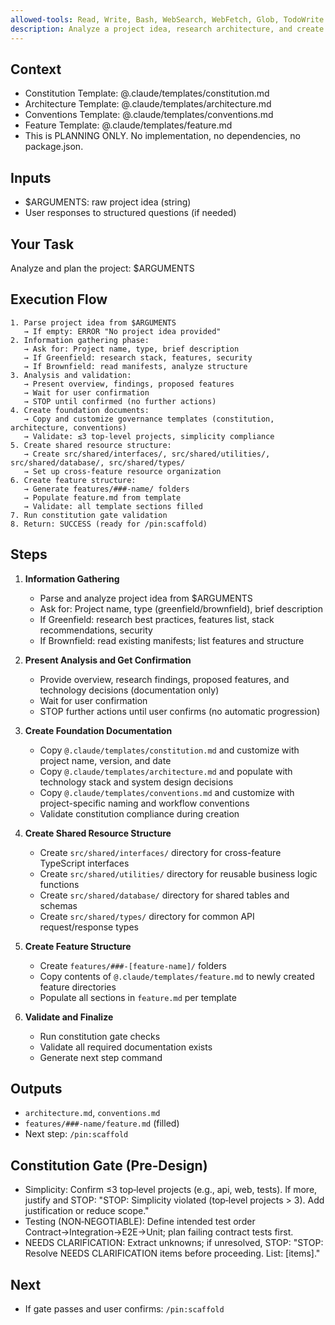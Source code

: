 ```yaml
---
allowed-tools: Read, Write, Bash, WebSearch, WebFetch, Glob, TodoWrite
description: Analyze a project idea, research architecture, and create feature breakdown
---
```


## Context

- Constitution Template: @.claude/templates/constitution.md
- Architecture Template: @.claude/templates/architecture.md
- Conventions Template: @.claude/templates/conventions.md
- Feature Template: @.claude/templates/feature.md
- This is PLANNING ONLY. No implementation, no dependencies, no package.json.

## Inputs

- $ARGUMENTS: raw project idea (string)
- User responses to structured questions (if needed)

## Your Task

Analyze and plan the project: $ARGUMENTS

## Execution Flow
```
1. Parse project idea from $ARGUMENTS
   → If empty: ERROR "No project idea provided"
2. Information gathering phase:
   → Ask for: Project name, type, brief description
   → If Greenfield: research stack, features, security
   → If Brownfield: read manifests, analyze structure
3. Analysis and validation:
   → Present overview, findings, proposed features
   → Wait for user confirmation
   → STOP until confirmed (no further actions)
4. Create foundation documents:
   → Copy and customize governance templates (constitution, architecture, conventions)
   → Validate: ≤3 top-level projects, simplicity compliance
5. Create shared resource structure:
   → Create src/shared/interfaces/, src/shared/utilities/, src/shared/database/, src/shared/types/
   → Set up cross-feature resource organization
6. Create feature structure:
   → Generate features/###-name/ folders
   → Populate feature.md from template
   → Validate: all template sections filled
7. Run constitution gate validation
8. Return: SUCCESS (ready for /pin:scaffold)
```

## Steps

1. **Information Gathering**
   - Parse and analyze project idea from $ARGUMENTS
   - Ask for: Project name, type (greenfield/brownfield), brief description
   - If Greenfield: research best practices, features list, stack recommendations, security
   - If Brownfield: read existing manifests; list features and structure

2. **Present Analysis and Get Confirmation**
   - Provide overview, research findings, proposed features, and technology decisions (documentation only)
   - Wait for user confirmation 
   - STOP further actions until user confirms (no automatic progression)

3. **Create Foundation Documentation**
   - Copy `@.claude/templates/constitution.md` and customize with project name, version, and date
   - Copy `@.claude/templates/architecture.md` and populate with technology stack and system design decisions
   - Copy `@.claude/templates/conventions.md` and customize with project-specific naming and workflow conventions
   - Validate constitution compliance during creation

4. **Create Shared Resource Structure**
   - Create `src/shared/interfaces/` directory for cross-feature TypeScript interfaces
   - Create `src/shared/utilities/` directory for reusable business logic functions
   - Create `src/shared/database/` directory for shared tables and schemas
   - Create `src/shared/types/` directory for common API request/response types

5. **Create Feature Structure**
   - Create `features/###-[feature-name]/` folders 
   - Copy contents of `@.claude/templates/feature.md` to newly created feature directories
   - Populate all sections in `feature.md` per template

6. **Validate and Finalize**
   - Run constitution gate checks
   - Validate all required documentation exists
   - Generate next step command

## Outputs

- `architecture.md`, `conventions.md`
- `features/###-name/feature.md` (filled)
- Next step: `/pin:scaffold`

## Constitution Gate (Pre‑Design)

- Simplicity: Confirm ≤3 top‑level projects (e.g., api, web, tests). If more, justify and STOP:
  "STOP: Simplicity violated (top‑level projects > 3). Add justification or reduce scope."
- Testing (NON‑NEGOTIABLE): Define intended test order Contract→Integration→E2E→Unit; plan failing contract tests first.
- NEEDS CLARIFICATION: Extract unknowns; if unresolved, STOP:
  "STOP: Resolve NEEDS CLARIFICATION items before proceeding. List: [items]."

## Next

- If gate passes and user confirms: `/pin:scaffold`
